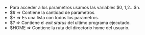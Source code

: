 - Para acceder a los parametros usamos las variables $0, $1,$2...$n.
- $# => Contiene la cantidad de parametros.
- $* => Es una lista con todos los parametros.
- $? => Contiene el *exit status* del ultimo programa ejecutado.
- $HOME => Contiene la ruta del directorio home del usuario.
